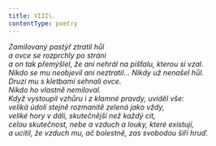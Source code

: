```yaml
---
title: VIII\.
contentType: poetry
---
```


<section>

_Zamilovaný pastýř ztratil hůl  
a ovce se rozprchly po stráni  
a on tak přemýšlel, že ani nehrál na píšťalu, kterou si vzal.  
Nikdo se mu neobjevil ani neztratil… Nikdy už nenašel hůl.  
Druzí mu s kletbami sehnali ovce.  
Nikdo ho vlastně nemiloval.  
Když vystoupil vzhůru i z klamné pravdy, uviděl vše:  
veliká údolí stejně rozmanitě zelená jako vždy,  
veliké hory v dáli, skutečnější než každý cit,  
celou skutečnost, nebe a vzduch a louky, které existují,  
a ucítil, že vzduch mu, ač bolestně, zas svobodou šíří hruď._

</section>

